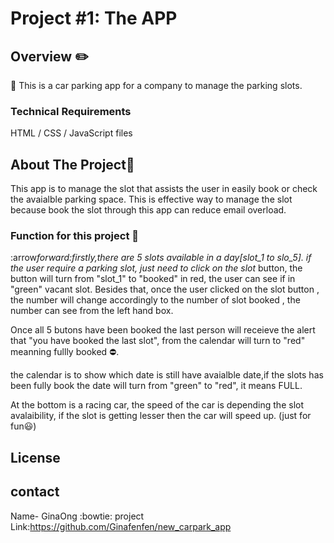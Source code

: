 # Project #1: The APP

## Overview :pencil2:

:red_car: This is a car parking app for a company to manage the parking slots.

### Technical Requirements

HTML / CSS / JavaScript files

## About The Project:blue_car:

This app is to manage the slot that assists the user in easily book or check the avaialble parking space. This is effective way to manage the slot because book the slot through this app can reduce email overload.

### Function for this project :vertical_traffic_light:

:arrow*forward:firstly,there are 5 slots available in a day[slot_1 to slo_5]. if the user require a parking slot, just need to click on the slot* button, the button will turn from "slot_1" to "booked" in red, the user can see if in "green" vacant slot. Besides that, once the user clicked on the slot button , the number will change accordingly to the number of slot booked , the number can see from the left hand box.

Once all 5 butons have been booked the last person will receieve the alert that "you have booked the last slot", from the calendar will turn to "red" meanning fullly booked :no_entry:.

the calendar is to show which date is still have avaialble date,if the slots has been fully book the date will turn from "green" to "red", it means FULL.

At the bottom is a racing car, the speed of the car is depending the slot avalaibility, if the slot is getting lesser then the car will speed up. (just for fun:smiley:)

## License

## contact

Name- GinaOng :bowtie:
project Link:https://github.com/Ginafenfen/new_carpark_app
